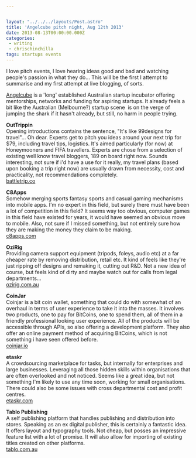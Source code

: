 ```yaml
---


layout: "../../../layouts/Post.astro"
title: 'Angelcube pitch night, Aug 12th 2013'
date: 2013-08-13T00:00:00.000Z
categories:
 - writing
 - chrischinchilla
tags: startups events
---
```


I love pitch events, I love hearing ideas good and bad and watching people's passion in what they do… This will be the first I attempt to summarise and my first attempt at live blogging, of sorts.

<a href="https://www.angelcube.com/" target="_blank">Angelcube</a> is a 'long' established Australian startup incubator offering mentorships, networks and funding for aspiring startups. It already feels a bit like the Australian (Melbourne?) startup scene  is on the verge of jumping the shark if it hasn't already, but still, no harm in people trying.

**OutTrippin**<br>Opening introductions contains the sentence, "It's like 99designs for travel"… Oh dear. Experts get to pitch you ideas around your next trip for $79, including travel tips, logistics. It's aimed particularly (for now) at Honeymooners and FIFA travellers. Experts are chose from a selection of existing well know travel bloggers, 189 on board right now. Sounds interesting, not sure if i'd have a use for it really, my travel plans (based upon booking a trip right now) are usually drawn from necessity, cost and practicality, not recommendations completely.<br>[battletrip.co](https://battletrip.co/)

**C8Apps**<br>Somehow merging sports fantasy sports and casual gaming mechanisms into mobile apps. I'm no expert in this field, but surely there must have been a lot of competition in this field? It seems way too obvious, computer games in this field have existed for years, it would have seemed an obvious move to mobile. Also, not sure if I missed something, but not entirely sure how they are making the money they claim to be making.<br>[c8apps.com](https://c8apps.com/)

**OziRig**<br>Providing camera support equipment (tripods, foleys, audio etc) at a far cheaper rate by removing distribution, retail etc. It kind of feels like they're just ripping off designs and remaking it, cutting out R&D. Not a new idea of course, but feels kind of dirty and maybe watch out for calls from legal departments…<br>[ozirig.com.au](https://www.coinjar.io/)

**CoinJar**<br>Coinjar is a bit coin wallet, something that could do with somewhat of an overhaul in terms of user experience to take it into the masses. It involves two products, one to pay for BitCoins, one to spend them, all of them in a friendly professional looking user experience. All of the products will be accessible through APIs, so also offering a development platform. They also offer an online payment method of acquiring BitCoins, which is not something i have seen offered before.<br>[coinjar.io](https://www.coinjar.io/)

**etaskr**<br>A crowdsourcing marketplace for tasks, but internally for enterprises and large businesses. Leveraging all those hidden skills within organisations that are often overlooked and not noticed. Seems like a great idea, but not something I'm likely to use any time soon, working for small organisations. There could also be some issues with cross departmental cost and profit centres.<br>[etaskr.com](https://etaskr.com/)

**Tablo Publishing**<br>A self publishing platform that handles publishing and distribution into stores. Speaking as an ex digital publisher, this is certainly a fantastic idea. It offers layout and typography tools. Not cheap, but posses an impressive feature list with a lot of promise. It will also allow for importing of existing titles created on other platforms.<br>[tablo.com.au](https://habit21app.com/)
